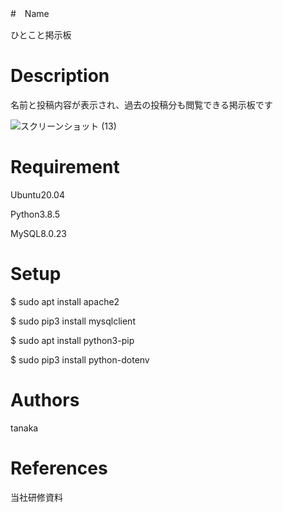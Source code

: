 #　Name

ひとこと掲示板

# Description

名前と投稿内容が表示され、過去の投稿分も閲覧できる掲示板です

![スクリーンショット (13)](https://user-images.githubusercontent.com/83796113/117608084-4ffc1d00-b198-11eb-88af-57769ea954ed.png)

# Requirement

Ubuntu20.04

Python3.8.5

MySQL8.0.23

# Setup

$ sudo apt install apache2

$ sudo pip3 install mysqlclient

$ sudo apt install python3-pip

$ sudo pip3 install python-dotenv

# Authors

tanaka

# References

当社研修資料
